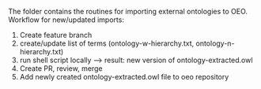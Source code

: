 The folder contains the routines for importing external ontologies to OEO.
Workflow for new/updated imports:
1. Create feature branch
2. create/update list of terms (ontology-w-hierarchy.txt, ontology-n-hierarchy.txt)
3. run shell script locally --> result: new version of ontology-extracted.owl
4. Create PR, review, merge
5. Add newly created ontology-extracted.owl file to oeo repository
 
